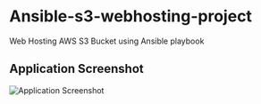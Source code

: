 # Ansible-s3-webhosting-project
Web Hosting AWS S3 Bucket using Ansible playbook

## Application Screenshot

![Application Screenshot](Images/Snaphot.png)
